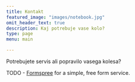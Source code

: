 ```yaml
---
title: Kontakt
featured_image: "images/notebook.jpg"
omit_header_text: true
description: Kaj potrebuje vase kolo?
type: page
menu: main

---
```



Potrebujete servis ali popravilo vasega kolesa?

TODO - [Formspree](https://formspree.io/) for a simple, free form service. 
